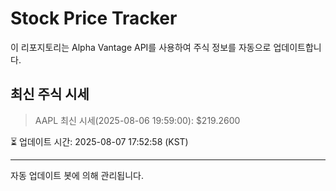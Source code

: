 
# Stock Price Tracker

이 리포지토리는 Alpha Vantage API를 사용하여 주식 정보를 자동으로 업데이트합니다.

## 최신 주식 시세
> AAPL 최신 시세(2025-08-06 19:59:00): $219.2600

⏳ 업데이트 시간: 2025-08-07 17:52:58 (KST)

---
자동 업데이트 봇에 의해 관리됩니다.
